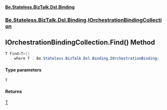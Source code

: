 #### [Be.Stateless.BizTalk.Dsl.Binding](README.md 'README')
### [Be.Stateless.BizTalk.Dsl.Binding](Be.Stateless.BizTalk.Dsl.Binding.md 'Be.Stateless.BizTalk.Dsl.Binding').[IOrchestrationBindingCollection](IOrchestrationBindingCollection.md 'Be.Stateless.BizTalk.Dsl.Binding.IOrchestrationBindingCollection')

## IOrchestrationBindingCollection.Find<T>() Method

```csharp
T Find<T>()
    where T : Be.Stateless.BizTalk.Dsl.Binding.IOrchestrationBinding;
```
#### Type parameters

<a name='Be.Stateless.BizTalk.Dsl.Binding.IOrchestrationBindingCollection.Find_T_().T'></a>

`T`

#### Returns
[T](IOrchestrationBindingCollection.Find_T_().md#Be.Stateless.BizTalk.Dsl.Binding.IOrchestrationBindingCollection.Find_T_().T 'Be.Stateless.BizTalk.Dsl.Binding.IOrchestrationBindingCollection.Find<T>().T')